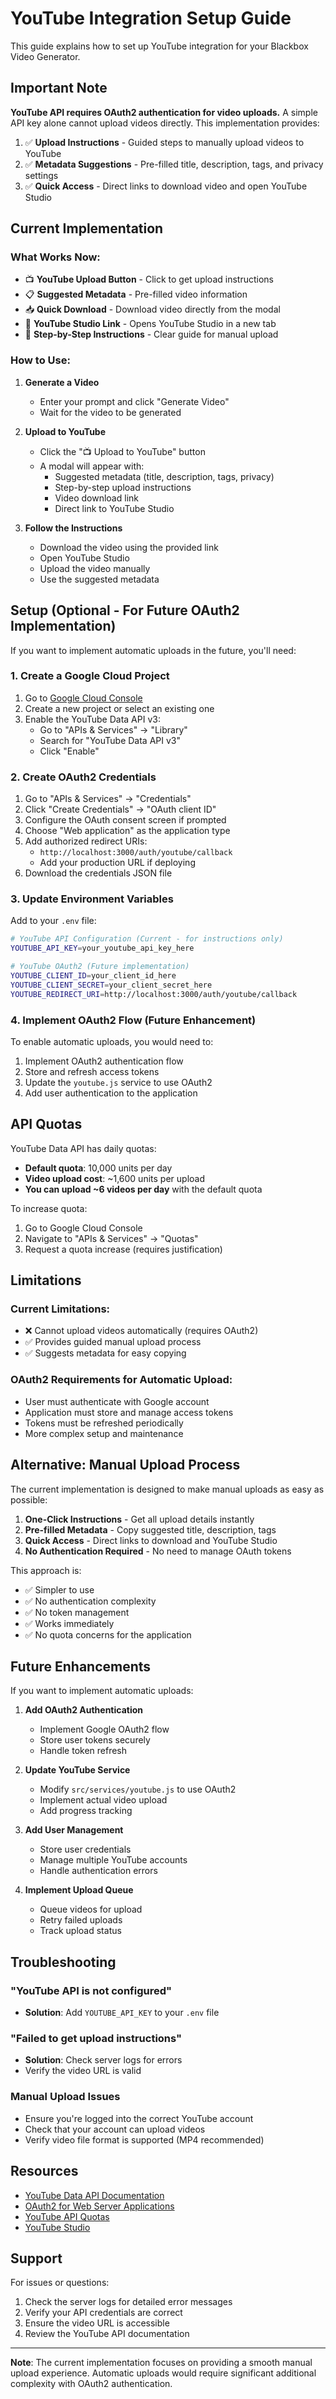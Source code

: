 # YouTube Integration Setup Guide

This guide explains how to set up YouTube integration for your Blackbox Video Generator.

## Important Note

**YouTube API requires OAuth2 authentication for video uploads.** A simple API key alone cannot upload videos directly. This implementation provides:

1. ✅ **Upload Instructions** - Guided steps to manually upload videos to YouTube
2. ✅ **Metadata Suggestions** - Pre-filled title, description, tags, and privacy settings
3. ✅ **Quick Access** - Direct links to download video and open YouTube Studio

## Current Implementation

### What Works Now:
- 📺 **YouTube Upload Button** - Click to get upload instructions
- 📋 **Suggested Metadata** - Pre-filled video information
- 📥 **Quick Download** - Download video directly from the modal
- 🔗 **YouTube Studio Link** - Opens YouTube Studio in a new tab
- 📝 **Step-by-Step Instructions** - Clear guide for manual upload

### How to Use:

1. **Generate a Video**
   - Enter your prompt and click "Generate Video"
   - Wait for the video to be generated

2. **Upload to YouTube**
   - Click the "📺 Upload to YouTube" button
   - A modal will appear with:
     - Suggested metadata (title, description, tags, privacy)
     - Step-by-step upload instructions
     - Video download link
     - Direct link to YouTube Studio

3. **Follow the Instructions**
   - Download the video using the provided link
   - Open YouTube Studio
   - Upload the video manually
   - Use the suggested metadata

## Setup (Optional - For Future OAuth2 Implementation)

If you want to implement automatic uploads in the future, you'll need:

### 1. Create a Google Cloud Project

1. Go to [Google Cloud Console](https://console.cloud.google.com/)
2. Create a new project or select an existing one
3. Enable the YouTube Data API v3:
   - Go to "APIs & Services" → "Library"
   - Search for "YouTube Data API v3"
   - Click "Enable"

### 2. Create OAuth2 Credentials

1. Go to "APIs & Services" → "Credentials"
2. Click "Create Credentials" → "OAuth client ID"
3. Configure the OAuth consent screen if prompted
4. Choose "Web application" as the application type
5. Add authorized redirect URIs:
   - `http://localhost:3000/auth/youtube/callback`
   - Add your production URL if deploying
6. Download the credentials JSON file

### 3. Update Environment Variables

Add to your `.env` file:

```bash
# YouTube API Configuration (Current - for instructions only)
YOUTUBE_API_KEY=your_youtube_api_key_here

# YouTube OAuth2 (Future implementation)
YOUTUBE_CLIENT_ID=your_client_id_here
YOUTUBE_CLIENT_SECRET=your_client_secret_here
YOUTUBE_REDIRECT_URI=http://localhost:3000/auth/youtube/callback
```

### 4. Implement OAuth2 Flow (Future Enhancement)

To enable automatic uploads, you would need to:

1. Implement OAuth2 authentication flow
2. Store and refresh access tokens
3. Update the `youtube.js` service to use OAuth2
4. Add user authentication to the application

## API Quotas

YouTube Data API has daily quotas:
- **Default quota**: 10,000 units per day
- **Video upload cost**: ~1,600 units per upload
- **You can upload ~6 videos per day** with the default quota

To increase quota:
1. Go to Google Cloud Console
2. Navigate to "APIs & Services" → "Quotas"
3. Request a quota increase (requires justification)

## Limitations

### Current Limitations:
- ❌ Cannot upload videos automatically (requires OAuth2)
- ✅ Provides guided manual upload process
- ✅ Suggests metadata for easy copying

### OAuth2 Requirements for Automatic Upload:
- User must authenticate with Google account
- Application must store and manage access tokens
- Tokens must be refreshed periodically
- More complex setup and maintenance

## Alternative: Manual Upload Process

The current implementation is designed to make manual uploads as easy as possible:

1. **One-Click Instructions** - Get all upload details instantly
2. **Pre-filled Metadata** - Copy suggested title, description, tags
3. **Quick Access** - Direct links to download and YouTube Studio
4. **No Authentication Required** - No need to manage OAuth tokens

This approach is:
- ✅ Simpler to use
- ✅ No authentication complexity
- ✅ No token management
- ✅ Works immediately
- ✅ No quota concerns for the application

## Future Enhancements

If you want to implement automatic uploads:

1. **Add OAuth2 Authentication**
   - Implement Google OAuth2 flow
   - Store user tokens securely
   - Handle token refresh

2. **Update YouTube Service**
   - Modify `src/services/youtube.js` to use OAuth2
   - Implement actual video upload
   - Add progress tracking

3. **Add User Management**
   - Store user credentials
   - Manage multiple YouTube accounts
   - Handle authentication errors

4. **Implement Upload Queue**
   - Queue videos for upload
   - Retry failed uploads
   - Track upload status

## Troubleshooting

### "YouTube API is not configured"
- **Solution**: Add `YOUTUBE_API_KEY` to your `.env` file

### "Failed to get upload instructions"
- **Solution**: Check server logs for errors
- Verify the video URL is valid

### Manual Upload Issues
- Ensure you're logged into the correct YouTube account
- Check that your account can upload videos
- Verify video file format is supported (MP4 recommended)

## Resources

- [YouTube Data API Documentation](https://developers.google.com/youtube/v3)
- [OAuth2 for Web Server Applications](https://developers.google.com/identity/protocols/oauth2/web-server)
- [YouTube API Quotas](https://developers.google.com/youtube/v3/getting-started#quota)
- [YouTube Studio](https://studio.youtube.com)

## Support

For issues or questions:
1. Check the server logs for detailed error messages
2. Verify your API credentials are correct
3. Ensure the video URL is accessible
4. Review the YouTube API documentation

---

**Note**: The current implementation focuses on providing a smooth manual upload experience. Automatic uploads would require significant additional complexity with OAuth2 authentication.
